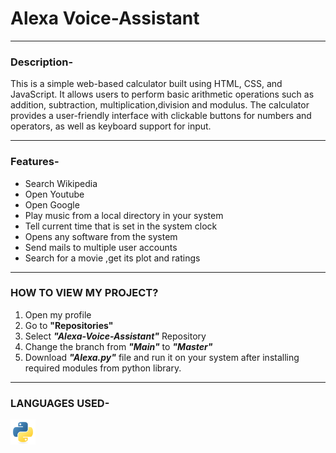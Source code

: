 # Alexa Voice-Assistant
<hr>
<h3>Description-</h3>  This is a simple web-based calculator built using HTML, CSS, and JavaScript. It allows users to perform basic arithmetic operations such as addition, subtraction, multiplication,division and modulus. The calculator provides a user-friendly interface with clickable buttons for numbers and operators, as well as keyboard support for input.
<br>
<hr>
<h3>Features-</h3>
<ul>
<li>Search Wikipedia</li>
<li>Open Youtube</li>
<li>Open Google</li>
<li>Play music from a local directory in your system</li>
<li>Tell current time that is set in the system clock</li>
<li>Opens any software from the system</li>
<li>Send mails to multiple user accounts</li>
<li>Search for a movie ,get its plot and ratings</li>
</ul>  
<hr>
<h3><b>HOW TO VIEW MY PROJECT</b>?</h3>
<ol>
  <li>Open my profile</li>
  <li>Go to  <b>"Repositories"</b></li>
  <li>Select   <i><b>"Alexa-Voice-Assistant"</b></i>   Repository</li>
  <li>Change the branch from <i><b>"Main"</b></i>  to  <i><b>"Master"</b></i> </li>
  <li>Download <b><i>"Alexa.py"</i></b> file and run it on your system after installing required modules from python library.</li>
</ol>
<hr>
<h3><b>LANGUAGES USED-</b></h3>
<a href="https://www.python.org" target="_blank" rel="noreferrer"> <img src="https://raw.githubusercontent.com/devicons/devicon/master/icons/python/python-original.svg" alt="python" width="40" height="40"/> </a>  

